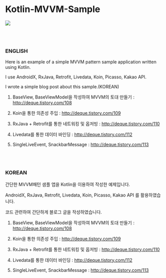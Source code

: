 # Kotlin-MVVM-Sample

![](https://t1.daumcdn.net/cfile/tistory/9958FF355C284CA727)


<br>
<br>

### ENGLISH


Here is an example of a simple MVVM pattern sample application written using Kotlin.

I use AndroidX, RxJava, Retrofit, Livedata, Koin, Picasso, Kakao API.

I wrote a simple blog post about this sample.(KOREAN)

1. BaseView, BaseViewModel을 작성하여 MVVM의 토대 만들기 : http://deque.tistory.com/108

2. Koin을 통한 의존성 주입 : http://deque.tistory.com/109

3. RxJava + Retrofit를 통한 네트워킹 및 옵저빙 : http://deque.tistory.com/110

4. Livedata를 통한 데이터 바인딩 : http://deque.tistory.com/112

5. SingleLiveEvent, SnackbarMessage : http://deque.tistory.com/113

<br>
<br>

### KOREAN 

간단한 MVVM패턴 샘플 앱을 Kotlin을 이용하여 작성한 예제입니다.

AndroidX, RxJava, Retrofit, Livedata, Koin, Picasso, Kakao API 를 활용하였습니다.

코드 관련하여 간단하게 블로그 글을 작성하였습니다.

1. BaseView, BaseViewModel을 작성하여 MVVM의 토대 만들기 : http://deque.tistory.com/108

2. Koin을 통한 의존성 주입 : http://deque.tistory.com/109

3. RxJava + Retrofit를 통한 네트워킹 및 옵저빙 : http://deque.tistory.com/110

4. Livedata를 통한 데이터 바인딩 : http://deque.tistory.com/112

5. SingleLiveEvent, SnackbarMessage : http://deque.tistory.com/113

